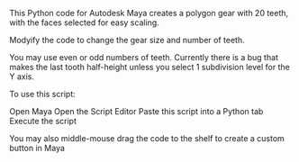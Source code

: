 This Python code for Autodesk Maya creates a polygon gear with 20 teeth, with the faces selected for easy scaling.  

Modyify the code to change the gear size and number of teeth.  

You may use even or odd numbers of teeth.  Currently there is a bug that makes the last tooth half-height unless you select 1 subdivision level for the Y axis.

To use this script:

Open Maya
Open the Script Editor
Paste this script into a Python tab
Execute the script


You may also middle-mouse drag the code to the shelf to create a custom button in Maya
